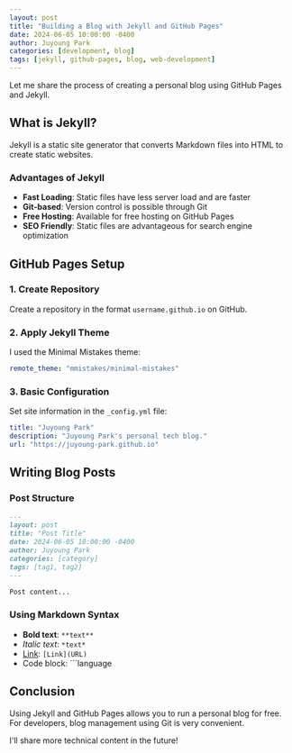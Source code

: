 ```yaml
---
layout: post
title: "Building a Blog with Jekyll and GitHub Pages"
date: 2024-06-05 10:00:00 -0400
author: Juyoung Park
categories: [development, blog]
tags: [jekyll, github-pages, blog, web-development]
---
```


Let me share the process of creating a personal blog using GitHub Pages and Jekyll.

## What is Jekyll?

Jekyll is a static site generator that converts Markdown files into HTML to create static websites.

### Advantages of Jekyll

- **Fast Loading**: Static files have less server load and are faster
- **Git-based**: Version control is possible through Git
- **Free Hosting**: Available for free hosting on GitHub Pages
- **SEO Friendly**: Static files are advantageous for search engine optimization

## GitHub Pages Setup

### 1. Create Repository

Create a repository in the format `username.github.io` on GitHub.

### 2. Apply Jekyll Theme

I used the Minimal Mistakes theme:

```yaml
remote_theme: "mmistakes/minimal-mistakes"
```

### 3. Basic Configuration

Set site information in the `_config.yml` file:

```yaml
title: "Juyoung Park"
description: "Juyoung Park's personal tech blog."
url: "https://juyoung-park.github.io"
```

## Writing Blog Posts

### Post Structure

```markdown
---
layout: post
title: "Post Title"
date: 2024-06-05 10:00:00 -0400
author: Juyoung Park
categories: [category]
tags: [tag1, tag2]
---

Post content...
```

### Using Markdown Syntax

- **Bold text**: `**text**`
- *Italic text*: `*text*`
- [Link](https://example.com): `[Link](URL)`
- Code block: ```language

## Conclusion

Using Jekyll and GitHub Pages allows you to run a personal blog for free. 
For developers, blog management using Git is very convenient.

I'll share more technical content in the future!
